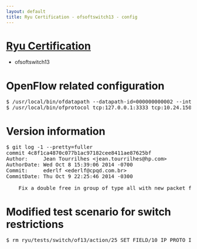 ```yaml
---
layout: default
title: Ryu Certification - ofsoftswitch13 - config
---
```

# [Ryu Certification](http://osrg.github.io/ryu/certification.html)
* ofsoftswitch13

# OpenFlow related configuration
<pre>
$ /usr/local/bin/ofdatapath --datapath-id=000000000002 --interface=eth21,eth22,eth23 ptcp:3333
$ /usr/local/bin/ofprotocol tcp:127.0.0.1:3333 tcp:10.24.150.30:6633
</pre>

# Version information
<pre>
$ git log -1 --pretty=fuller
commit 4c8f1ca4870c077b1ac97182cee8411ae87625bf
Author:     Jean Tourrilhes &lt;jean.tourrilhes@hp.com&gt;
AuthorDate: Wed Oct 8 15:39:06 2014 -0700
Commit:     ederlf &lt;ederlf@cpqd.com.br&gt;
CommitDate: Thu Oct 9 22:25:46 2014 -0300

    Fix a double free in group of type all with new packet freeing strategy.
</pre>

# Modified test scenario for switch restrictions
<pre>
$ rm ryu/tests/switch/of13/action/25_SET_FIELD/10_IP_PROTO_IPv6.json
</pre>
